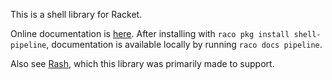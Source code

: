 This is a shell library for Racket.

Online documentation is [here](http://docs.racket-lang.org/shell-pipeline/index.html).
After installing with `raco pkg install shell-pipeline`, documentation
is available locally by running `raco docs pipeline`.

Also see [Rash](https://github.com/willghatch/racket-rash), which this
library was primarily made to support.
